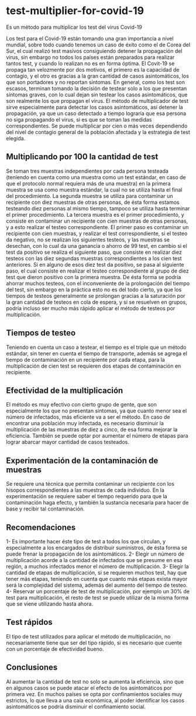 # test-multiplier-for-covid-19


Es un método para multiplicar los test del virus Covid-19




Los test para el Covid-19 están tomando una gran importancia a nivel mundial, sobre todo cuando tenemos un caso de éxito como el de Corea del Sur, el cual realizó test masivos consiguiendo detener la propagación del virus, sin embargo no todos los países están preparados para realizar tantos test, y cuando lo realizan no es en forma óptima.
El Covit-19 se propaga tan velozmente por dos motivos, el primero es la capacidad de contagio, y el otro es gracias a la gran cantidad de casos asintomáticos, los que son portadores y no reportan síntomas.
En general, como los test son escasos, terminan tomando la decisión de testear solo a los que presentan síntomas graves, con lo cual dejan sin testear los casos asintomáticos,  que son realmente los que propagan el virus.
El método de multiplicador de test sirve especialmente para detectar los casos asintomáticos, así detener la propagación, ya que un caso detectado a tiempo lograría que esa persona no siga propagando el virus, si es que se toman las medidas correspondientes. Se puede multiplicar por cien o más veces dependiendo del nivel de contagio general de la población afectada y la estrategia de test elegida.




## Multiplicando por 100 la cantidad de test

Se toman tres muestras independientes por cada persona testeada (teniendo en cuenta como una muestra como un test estándar, en caso de que el protocolo normal requiera más de una muestra) en la primera muestra se usa como muestra estándar, la cual no se utiliza hasta el final del procedimiento. La segunda muestra se utiliza para contaminar un recipiente con diez muestras de otras personas, de ésta forma estamos testeando diez personas al mismo tiempo, tampoco se utiliza hasta terminar el primer procedimiento.  La tercera muestra es el primer procedimiento, y consiste en contaminar un recipiente con cien muestras de otras personas, y a esto realizar el testeo correspondiente.
El primer paso es contaminar un recipiente con cien muestras, y realizar el test correspondiente, si el testeo da negativo, no se realizan los siguientes testeos, y las muestras se desechan, con lo cual da una ganancia o ahorro de 99 test, en cambio si el test da positivo se realiza el siguiente paso, que consiste en realizar diez testeos con las diez segundas muestras correspondientes a los cien test anteriores. Si en alguno de esos diez test da positivo, se pasa al siguiente paso, el cual consiste en realizar el testeo correspondiente al grupo de diez test que dieron positivo con la primera muestra. De ésta forma se podría ahorrar muchos testeos, con el inconveniente de la prolongación del tiempo del test, sin embargo en la práctica esto no es del todo cierto, ya que los tiempos de testeos generalmente se prolongan gracias a la saturación por la gran cantidad de testeos en cola de espera, y si se resuelven en grupos, podría incluso ser mucho más rápido aplicar el método de testeos por multiplicación.




## Tiempos de testeo

Teniendo en cuenta un caso a testear, el tiempo es el triple que un método estándar, sin tener en cuenta el tiempo de transporte, además se agrega el tiempo de contaminación en un recipiente por cada etapa, para la multiplicación de cien test se requieren dos etapas de contaminación en recipiente.




## Efectividad de la multiplicación

El método es muy efectivo con cierto grupo de gente, que son especialmente los que no presentan síntomas, ya que cuanto menor sea el número de infectados, más eficiente va a ser el método. En caso de encontrar una población muy infectada, es necesario disminuir la multiplicación de las muestras de diez a cinco, de esa forma mejorar la eficiencia. También se puede optar por aumentar el número de etapas para lograr abarcar mayor cantidad de casos testeados.




## Experimentación de la contaminación de muestras

Se requiere una técnica que permita contaminar un recipiente con los hisopos correspondientes a las muestras de cada individuo. En la experimentación se requiere saber el tiempo requerido para que la contaminación haga efecto, y también la sustancia necesaria para hacer de base y recibir tal contaminación.




## Recomendaciones

1-	Es importante hacer éste tipo de test a todos los que circulan, y especialmente a los encargados de distribuir suministros, de ésta forma se puede frenar la propagación de los asintomáticos.
2-	Elegir un número de multiplicación acorde a la cantidad de infectados que se presume en esa región, a muchos infectados menor el número de multiplicación.
3-	Elegir la cantidad de etapas de multiplicación, si se requieren muchos test, hay que tener más etapas, teniendo en cuenta que cuanto más etapas exista mayor será la complejidad del sistema, además del aumento del tiempo de testeo.
4-	Reservar un porcentaje de test de multiplicación, por ejemplo un 30% de test para multiplicación, el resto de test se puede utilizar de la misma forma que  se viene utilizando hasta ahora.




## Test rápidos

El tipo de test utilizados para aplicar el método de multiplicación, no necesariamente tiene que ser del tipo rápido, si es necesario que cuente con un porcentaje de efectividad bueno.




## Conclusiones

Al aumentar la cantidad de test no solo se aumenta la eficiencia, sino que en algunos casos se puede atacar el efecto de los asintomáticos por primera vez. En muchos países se opta por confinamientos sociales muy estrictos, lo que lleva a una caía económica, al poder identificar los casos asintomáticos se podría disminuir el confinamiento social.




